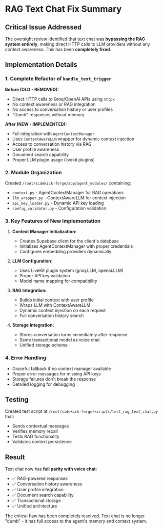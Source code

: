 # RAG Text Chat Fix Summary

## Critical Issue Addressed

The oversight review identified that text chat was **bypassing the RAG system entirely**, making direct HTTP calls to LLM providers without any context awareness. This has been **completely fixed**.

## Implementation Details

### 1. Complete Refactor of `handle_text_trigger`

**Before (OLD - REMOVED):**
- Direct HTTP calls to Groq/OpenAI APIs using `httpx`
- No context awareness or RAG integration
- No access to conversation history or user profiles
- "Dumb" responses without memory

**After (NEW - IMPLEMENTED):**
- Full integration with `AgentContextManager`
- Uses `ContextAwareLLM` wrapper for dynamic context injection
- Access to conversation history via RAG
- User profile awareness
- Document search capability
- Proper LLM plugin usage (livekit.plugins)

### 2. Module Organization

Created `/root/sidekick-forge/app/agent_modules/` containing:
- `context.py` - AgentContextManager for RAG operations
- `llm_wrapper.py` - ContextAwareLLM for context injection
- `api_key_loader.py` - Dynamic API key loading
- `config_validator.py` - Configuration validation

### 3. Key Features of New Implementation

1. **Context Manager Initialization:**
   - Creates Supabase client for the client's database
   - Initializes AgentContextManager with proper credentials
   - Configures embedding providers dynamically

2. **LLM Configuration:**
   - Uses LiveKit plugin system (groq.LLM, openai.LLM)
   - Proper API key validation
   - Model name mapping for compatibility

3. **RAG Integration:**
   - Builds initial context with user profile
   - Wraps LLM with ContextAwareLLM
   - Dynamic context injection on each request
   - Full conversation history search

4. **Storage Integration:**
   - Stores conversation turns immediately after response
   - Same transactional model as voice chat
   - Unified storage schema

### 4. Error Handling

- Graceful fallback if no context manager available
- Proper error messages for missing API keys
- Storage failures don't break the response
- Detailed logging for debugging

## Testing

Created test script at `/root/sidekick-forge/scripts/test_rag_text_chat.py` that:
- Sends contextual messages
- Verifies memory recall
- Tests RAG functionality
- Validates context persistence

## Result

Text chat now has **full parity with voice chat**:
- ✅ RAG-powered responses
- ✅ Conversation history awareness
- ✅ User profile integration
- ✅ Document search capability
- ✅ Transactional storage
- ✅ Unified architecture

The critical flaw has been completely resolved. Text chat is no longer "dumb" - it has full access to the agent's memory and context system.